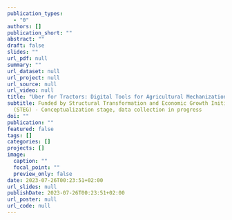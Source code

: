 ```yaml
---
publication_types:
  - "0"
authors: []
publication_short: ""
abstract: ""
draft: false
slides: ""
url_pdf: null
summary: ""
url_dataset: null
url_project: null
url_source: null
url_video: null
title: "Uber for Tractors: Digital Tools for Agricultural Mechanization"
subtitle: Funded by Structural Transformation and Economic Growth Initiative
  (STEG) - Conceptualization stage, data collection in progress
doi: ""
publication: ""
featured: false
tags: []
categories: []
projects: []
image:
  caption: ""
  focal_point: ""
  preview_only: false
date: 2023-07-26T00:23:51+02:00
url_slides: null
publishDate: 2023-07-26T00:23:51+02:00
url_poster: null
url_code: null
---
```

